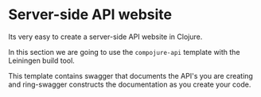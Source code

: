 # Server-side API website

Its very easy to create a server-side API website in Clojure.

In this section we are going to use the `compojure-api` template with the Leiningen build tool.

This template contains swagger that documents the API's you are creating and ring-swagger constructs the documentation as you create your code.


